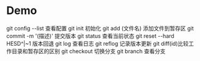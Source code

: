 # Demo
git config --list 查看配置
git init 初始化
git add (文件名) 添加文件到暂存区
git commit -m '(描述)' 提交版本
git status 查看当前状态
git reset --hard HESD^|~1 版本回退
git log 查看日志
git reflog 记录版本更新
git diff(id)比较工作目录和暂存区的区别
git checkout 切换分支
git branch 查看分支